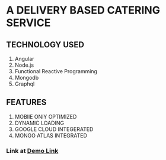 # A DELIVERY BASED CATERING SERVICE

## TECHNOLOGY USED

1. Angular
2. Node.js
3. Functional Reactive Programming
4. Mongodb
5. Graphql

## FEATURES

1. MOBIlE ONlY OPTIMIZED
2. DYNAMIC LOADING
3. GOOGLE CLOUD INTEGERATED
4. MONGO ATLAS INTEGRATED
 
### Link at [Demo Link](http://tushsticks.rj.r.appspot.com/)
